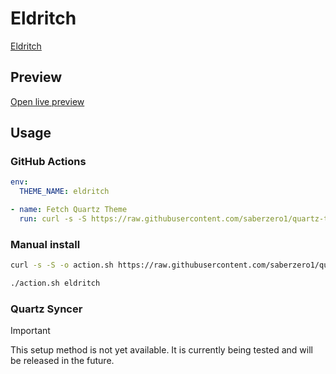 # Eldritch

[Eldritch](https://github.com/eldritch-theme)

## Preview

[Open live preview](https://quartz-themes.github.io/eldritch/)

## Usage

### GitHub Actions

```yaml
env:
  THEME_NAME: eldritch
```

```yaml
- name: Fetch Quartz Theme
  run: curl -s -S https://raw.githubusercontent.com/saberzero1/quartz-themes/master/action.sh | bash -s -- $THEME_NAME
```

### Manual install

```bash
curl -s -S -o action.sh https://raw.githubusercontent.com/saberzero1/quartz-themes/master/action.sh

./action.sh eldritch
```

### Quartz Syncer

> [!IMPORTANT]
> This setup method is not yet available. It is currently being tested and will be released in the future.
